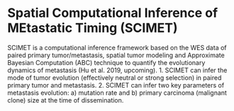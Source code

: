 # Spatial Computational Inference of MEtastatic Timing (SCIMET)
SCIMET is a computational inference framework based on the WES data of paired primary tumor/metastasis, spatial tumor modeling and Approximate Bayesian Computation (ABC) technique to quantify the evolutionary dynamics of metastasis (Hu et al. 2019, upcoming). 1. SCIMET can infer the mode of tumor evolution (effectively neutral or strong selection) in paired primary tumor and metastasis. 2. SCIMET can infer two key parameters of metastasis evolution: a) mutation rate and b) primary carcinoma (malignant clone) size at the time of dissemination.
